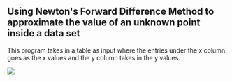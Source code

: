 ## Using Newton's Forward Difference Method to approximate the value of an unknown point inside a data set

This program takes in a table as input where the entries under the x column goes as the x values and the y column takes in the y values.

![](https://raw.githubusercontent.com/AppliedMathematicsProgrammingSociety/amps/main/numerical%20methods/Newton%20Forward%20Difference/in_table.png)
